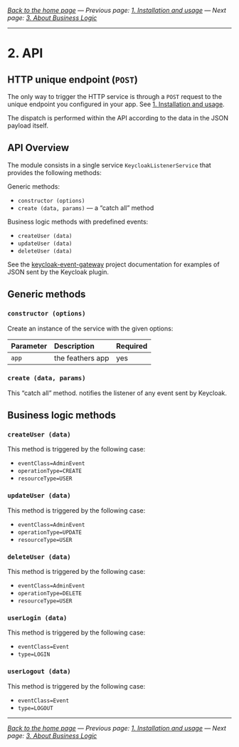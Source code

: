 _[Back to the home page](../README.md)
— Previous page: [1. Installation and usage](./Usage.md)
— Next page: [3. About Business Logic](./Business_Logic.md)_



---

# 2. API

## HTTP unique endpoint (`POST`)

The only way to trigger the HTTP service
is through a
`POST` request to the unique endpoint
you configured in your app. See [1. Installation and usage](Usage.md).

The dispatch is performed within the API
according to the data in the JSON payload itself.

## API Overview

The module consists in a single service 
`KeycloakListenerService`
that provides the following methods:

Generic methods:

* `constructor (options)`
* `create (data, params)` — a “catch all” method

Business logic methods with predefined events:

* `createUser (data)`
* `updateUser (data)`
* `deleteUser (data)`


See the 
[keycloak-event-gateway](https://github.com/kalisio/keycloak-event-gateway) 
project documentation for examples of
JSON sent by the Keycloak plugin.

## Generic methods

### `constructor (options)`

Create an instance of the service with the given options:

| Parameter | Description | Required |
| :--- | :--- | :--- |
| `app` | the feathers app | yes |

### `create (data, params)`

This “catch all” method.
notifies the listener of any event
sent by Keycloak.

## Business logic methods

### `createUser (data)`

This method is triggered by the following
case:

* `eventClass=AdminEvent`
* `operationType=CREATE`
* `resourceType=USER`


### `updateUser (data)`

This method is triggered by the following
case:

* `eventClass=AdminEvent`
* `operationType=UPDATE`
* `resourceType=USER`


### `deleteUser (data)`

This method is triggered by the following
case:

* `eventClass=AdminEvent`
* `operationType=DELETE`
* `resourceType=USER`


### `userLogin (data)`

This method is triggered by the following
case:

* `eventClass=Event`
* `type=LOGIN`


### `userLogout (data)`

This method is triggered by the following
case:

* `eventClass=Event`
* `type=LOGOUT`


---

_[Back to the home page](../README.md)
— Previous page: [1. Installation and usage](./Usage.md)
— Next page: [3. About Business Logic](./Business_Logic.md)_
